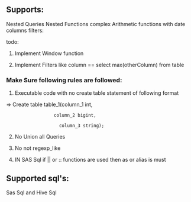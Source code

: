 

## Supports:

Nested Queries
Nested Functions
complex Arithmetic functions with date columns
filters:

todo:

1. Implement Window function

2. Implement Filters like column == select max(otherColumn) from table



### Make Sure following rules are followed:



1. Executable code with no create table statement of following format

=> Create table table_1(column_1 int,

                      column_2 bigint,
                      
                        column_3 string);
                        

2. No Union all Queries
 
3. No not regexp_like

4. IN SAS Sql if || or :: functions are used then as or alias is must


## Supported sql's:

Sas Sql and Hive Sql
